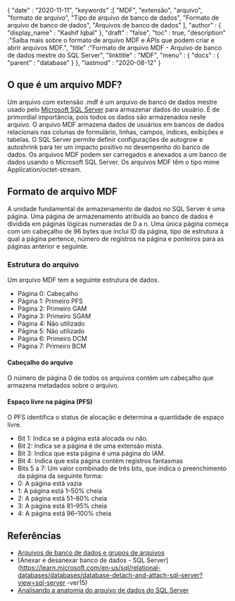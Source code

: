{
  "date" : "2020-11-11",
  "keywords" :[ "MDF", "extensão", "arquivo", "formato de arquivo", "Tipo de arquivo de banco de dados", "Formato de arquivo de banco de dados", "Arquivos de banco de dados" ],
  "author" : {
    "display_name" : "Kashif Iqbal"
},
  "draft" : "false",
  "toc" : true,
  "description" :"Saiba mais sobre o formato de arquivo MDF e APIs que podem criar e abrir arquivos MDF.",
  "title" :"Formato de arquivo MDF - Arquivo de banco de dados mestre do SQL Server",
  "linktitle" : "MDF",
  "menu" : {
    "docs" : {
      "parent" : "database"
}
},
  "lastmod" : "2020-08-12"
}

## O que é um arquivo MDF?

Um arquivo com extensão .mdf é um arquivo de banco de dados mestre usado pelo [Microsoft SQL Server](https://en.wikipedia.org/wiki/Microsoft_SQL_Server) para armazenar dados do usuário. É de primordial importância, pois todos os dados são armazenados neste arquivo. O arquivo MDF armazena dados de usuários em bancos de dados relacionais nas colunas de formulário, linhas, campos, índices, exibições e tabelas. O SQL Server permite definir configurações de autogrow e autoshrink para ter um impacto positivo no desempenho do banco de dados. Os arquivos MDF podem ser carregados e anexados a um banco de dados usando o Microsoft SQL Server. Os arquivos MDF têm o tipo mime Application/octet-stream.

## Formato de arquivo MDF

A unidade fundamental de armazenamento de dados no SQL Server é uma página. Uma página de armazenamento atribuída ao banco de dados é dividida em páginas lógicas numeradas de 0 a n. Uma única página começa com um cabeçalho de 96 bytes que inclui ID da página, tipo de estrutura à qual a página pertence, número de registros na página e ponteiros para as páginas anterior e seguinte.

### Estrutura do arquivo

Um arquivo MDF tem a seguinte estrutura de dados.

* Página 0: Cabeçalho
* Página 1: Primeiro PFS
* Página 2: Primeiro GAM
* Página 3: Primeiro SGAM
* Página 4: Não utilizado
* Página 5: Não utilizado
* Página 6: Primeiro DCM
* Página 7: Primeiro BCM

#### Cabeçalho do arquivo

O número de página 0 de todos os arquivos contém um cabeçalho que armazena metadados sobre o arquivo.

#### Espaço livre na página (PFS)
O PFS identifica o status de alocação e determina a quantidade de espaço livre.

* Bit 1: Indica se a página está alocada ou não.
* Bit 2: Indica se a página é de uma extensão mista.
* Bit 3: Indica que esta página é uma página do IAM.
* Bit 4: Indica que esta página contém registros fantasmas
* Bits 5 a 7: Um valor combinado de três bits, que indica o preenchimento da página da seguinte forma:
* 0: A página está vazia
* 1: A página está 1–50% cheia
* 2: A página está 51–80% cheia
* 3: A página está 81–95% cheia
* 4: A página está 96–100% cheia

## Referências

* [Arquivos de banco de dados e grupos de arquivos](https://learn.microsoft.com/en-us/sql/relational-databases/databases/database-files-and-filegroups?view=sql-server-ver15)
* [Anexar e desanexar banco de dados - SQL Server](https://learn.microsoft.com/en-us/sql/relational-databases/databases/database-detach-and-attach-sql-server?view=sql-server -ver15)
* [Analisando a anatomia do arquivo de dados do SQL Server](https://blog.pythian.com/analyzing-sql-server-data-file-anatomy/)

